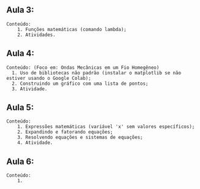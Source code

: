 Aula 3:
--
    Conteúdo:
        1. Funções matemáticas (comando lambda);
        2. Atividades.

Aula 4:
--
    Conteúdo: (Foco em: Ondas Mecânicas em um Fio Homegêneo)
      1. Uso de bibliotecas não padrão (instalar o matplotlib se não estiver usando o Google Colab);
      2. Construindo um gráfico com uma lista de pontos;
      3. Atividade.

Aula 5:
--
    Conteúdo:
        1. Expressões matemáticas (variável 'x' sem valores específicos);
        2. Expandindo e fatorando equações;
        3. Resolvendo equações e sistemas de equações;
        4. Atividade.

Aula 6:
--
    Conteúdo:
        1. 
